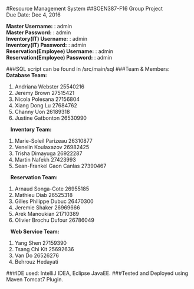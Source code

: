 #Resource Management System
##SOEN387-F16 Group Project <br/>Due Date: Dec 4, 2016


__Master Username:__ : admin<br/>
__Master Password:__ : admin<br/>
__Inventory(IT) Username:__ : admin<br/>
__Inventory(IT) Password:__ : admin<br/>
__Reservation(Employee) Username:__ : admin<br/>
__Reservation(Employee) Password:__ : admin<br/>

###SQL script can be found in /src/main/sql
###Team & Members:
&nbsp;&nbsp; **Database Team:**
 <ol>
    <li>Andriana Webster 25540216</li>
    <li>Jeremy Brown 27515421</li>
    <li>Nicola Polesana 27156804</li>
    <li>Xiang Dong Lu 27684762</li>
    <li>Channy Uon 26189318</li>
    <li>Justine Gatbonton 26530990</li>
 </ol>
 
&nbsp;&nbsp; **Inventory Team:**
  <ol>
     <li>Marie-Soleil Parizeau 26310877</li>
     <li>Venelin Koulaxazov 26982425</li>
     <li>Trisha Dimayuga 26922287</li>
     <li>Martin Nafekh 27423993</li>
     <li>Sean-Frankel Gaon Canlas 27390467</li>
  </ol>
  
&nbsp;&nbsp; **Reservation Team:**
   <ol>
      <li>Arnaud Songa-Cote 26955185</li>
      <li>Mathieu Diab 26525318</li>
      <li>Gilles Philippe Dubuc 26470300</li>
      <li>Jeremie Shaker 26969666</li>
      <li>Arek Manoukian 21710389 </li>
      <li>Olivier Brochu Dufour 26786049</li>
   </ol>
   
&nbsp;&nbsp; **Web Service Team:**
   <ol>
      <li>Yang Shen 27159390</li>
      <li>Tsang Chi Kit 25692636</li>
      <li>Van Do 26526276</li>
      <li>Behrouz Hedayati</li>
   </ol>

    
###IDE used: IntelliJ IDEA, Eclipse JavaEE.
###Tested and Deployed using Maven Tomcat7 Plugin.
